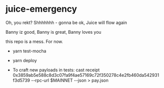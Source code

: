 # juice-emergency
Oh, you rekt? Shhhhhhh - gonna be ok, Juice will flow again

Banny iz good, Banny is great, Banny loves you

this repo is a mess. For now.



- yarn test-mocha
- yarn deploy

- To craft new payloads in tests: cast receipt 0x3859ab5e588c8d3c07fa9f4ae57169c72f350278c4e2fb460da542931f3d5739 --rpc-url $MAINNET --json > pay.json